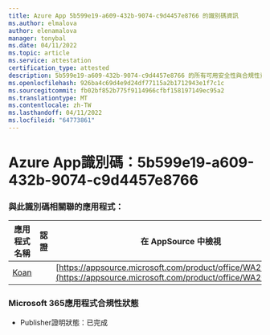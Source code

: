 ```yaml
---
title: Azure App 5b599e19-a609-432b-9074-c9d4457e8766 的識別碼資訊
ms.author: elmalova
author: elenamalova
manager: tonybal
ms.date: 04/11/2022
ms.topic: article
ms.service: attestation
certification_type: attested
description: 5b599e19-a609-432b-9074-c9d4457e8766 的所有可用安全性與合規性資訊。
ms.openlocfilehash: 926ba4c69d4e9d24df77115a2b1712943e1f7c1c
ms.sourcegitcommit: fb02bf852b775f9114966cfbf158197149ec95a2
ms.translationtype: MT
ms.contentlocale: zh-TW
ms.lasthandoff: 04/11/2022
ms.locfileid: "64773861"
---
```

# <a name="azure-app-id-5b599e19-a609-432b-9074-c9d4457e8766"></a>Azure App識別碼：5b599e19-a609-432b-9074-c9d4457e8766


### <a name="apps-associated-with-this-id"></a>與此識別碼相關聯的應用程式：
| **應用程式名稱** | **認證** | **在 AppSource 中檢視** |
|--------------|---------------|-----------------------|
| [Koan](../forward/WA200002936.md) |  | [https://appsource.microsoft.com/product/office/WA200002936](https://appsource.microsoft.com/product/office/WA200002936) |

### <a name="microsoft-365-app-compliance-status"></a>Microsoft 365應用程式合規性狀態
- Publisher證明狀態：已完成
